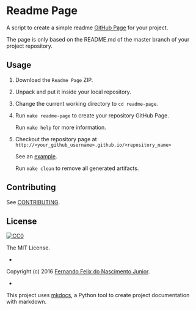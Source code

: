 # Readme Page

A script to create a simple readme [GitHub Page](https://help.github.com/articles/creating-project-pages-manually) for your project.

The page is only based on the README.md of the master branch of your project repository.

## Usage

1. Download the `Readme Page` ZIP.

2. Unpack and put it inside your local repository.

4. Change the current working directory to `cd readme-page`.

3. Run `make readme-page` to create your repository GitHub Page.

    Run `make help` for more information.

4. Checkout the repository page at `http://<your_github_username>.github.io/<repository_name>`

    See an [example](http://fernandojunior.github.io/readme-page).

    Run `make clean` to remove all generated artifacts.

## Contributing

See [CONTRIBUTING](/CONTRIBUTING.md).

## License

[![CC0](https://i.creativecommons.org/l/by-nc-sa/4.0/88x31.png)](https://creativecommons.org/licenses/by-nc-sa/4.0/)

The MIT License.

-

Copyright (c) 2016 [Fernando Felix do Nascimento Junior](https://github.com/fernandojunior/).

-

This project uses [mkdocs](http://mkdocs.github.io/mkdocs-bootstrap/), a Python tool to create project documentation with markdown.
